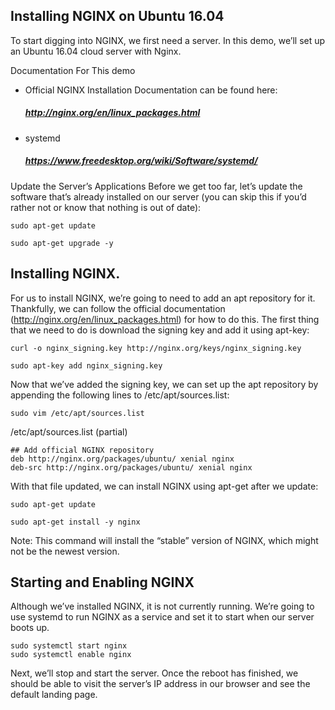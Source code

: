 ## Installing NGINX on Ubuntu 16.04

To start digging into NGINX, we first need a server. In this demo, we’ll set up an Ubuntu 16.04 cloud server with Nginx.

Documentation For This demo
- Official NGINX Installation Documentation can be found here:
  ##### http://nginx.org/en/linux_packages.html
- systemd
  ##### https://www.freedesktop.org/wiki/Software/systemd/

Update the Server’s Applications
Before we get too far, let’s update the software that’s already installed on our server (you can skip this if you’d rather not or know that nothing is out of date):
```
sudo apt-get update
```
```
sudo apt-get upgrade -y
```

## Installing NGINX.
For us to install NGINX, we’re going to need to add an apt repository for it. Thankfully, we can follow the official documentation (http://nginx.org/en/linux_packages.html) for how to do this.
The first thing that we need to do is download the signing key and add it using apt-key:
```
curl -o nginx_signing.key http://nginx.org/keys/nginx_signing.key
```
```
sudo apt-key add nginx_signing.key
```

Now that we’ve added the signing key, we can set up the apt repository by appending the following lines to /etc/apt/sources.list:
```
sudo vim /etc/apt/sources.list
```

/etc/apt/sources.list (partial)
```
## Add official NGINX repository
deb http://nginx.org/packages/ubuntu/ xenial nginx
deb-src http://nginx.org/packages/ubuntu/ xenial nginx
```

With that file updated, we can install NGINX using apt-get after we update:
```
sudo apt-get update
```
```
sudo apt-get install -y nginx
```
Note: This command will install the “stable” version of NGINX, which might not be the newest version.

## Starting and Enabling NGINX
Although we’ve installed NGINX, it is not currently running. We’re going to use systemd to run NGINX as a service and set it to start when our server boots up.
```
sudo systemctl start nginx
sudo systemctl enable nginx
```

Next, we’ll stop and start the server. Once the reboot has finished, we should be able to visit the server’s IP address in our browser and see the default landing page.
